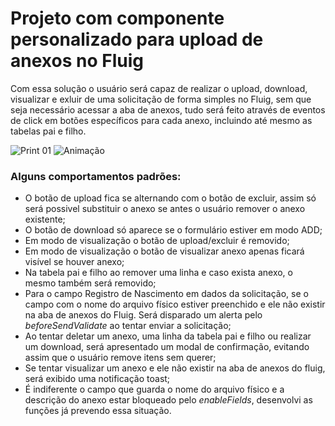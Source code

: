 # Projeto com componente personalizado para upload de anexos no Fluig

Com essa solução o usuário será capaz de realizar o upload, download, visualizar e exluir de uma solicitação de forma simples no Fluig, sem que seja necessário acessar a aba de anexos, tudo será feito através de eventos de click em botões específicos para cada anexo, incluindo até mesmo as tabelas pai e filho.

![Print 01](https://github.com/sergiomachadosilva/fluig-utils/blob/main/projetos/ComponenteAnexos/print_01.png)
![Animação](https://github.com/sergiomachadosilva/fluig-utils/blob/main/projetos/ComponenteAnexos/animacaoProjeto.gif)

### Alguns comportamentos padrões:

- O botão de upload fica se alternando com o botão de excluir, assim só será possivel substituir o anexo se antes o usuário remover o anexo existente;
- O botão de download só aparece se o formulário estiver em modo ADD;
- Em modo de visualização o botão de upload/excluir é removido;
- Em modo de visualização o botão de visualizar anexo apenas ficará visível se houver anexo;
- Na tabela pai e filho ao remover uma linha e caso exista anexo, o mesmo também será removido;
- Para o campo Registro de Nascimento em dados da solicitação, se o campo com o nome do arquivo físico estiver preenchido e ele não existir na aba de anexos do Fluig. Será disparado um alerta pelo _beforeSendValidate_ ao tentar enviar a solicitação;
- Ao tentar deletar um anexo, uma linha da tabela pai e filho ou realizar um download, será apresentado um modal de confirmação, evitando assim que o usuário remove itens sem querer;
- Se tentar visualizar um anexo e ele não existir na aba de anexos do fluig, será exibido uma notificação toast;
- É indiferente o campo que guarda o nome do arquivo físico e a descrição do anexo estar bloqueado pelo _enableFields_, desenvolvi as funções já prevendo essa situação.
